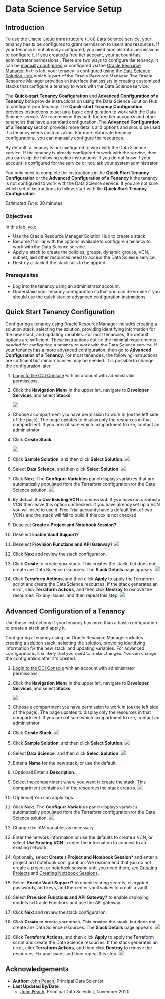 # Data Science Service Setup

## Introduction

To use the Oracle Cloud Infrastructure (OCI) Data Science service, your tenancy has to be configured to grant permission to users and resources. If your tenancy is not already configured, you need administrator permissions to configure it. If you created a free tier account, your account has administrator permissions . There are two ways to configure the tenancy. It can be [manually configured](https://docs.cloud.oracle.com/en-us/iaas/data-science/using/configure-tenancy.htm) or configured via the [Oracle Resource Manager](https://www.oracle.com/cloud/systems-management/resource-manager/). In this lab, your tenancy is configured using the [Data Science Solution Hub](https://docs.cloud.oracle.com/en-us/iaas/data-science/using/orm-configure-tenancy.htm), which is part of the Oracle Resource Manager. The Oracle Resource Manager provides an interface that assists in creating customized stacks that configure a tenancy to work with the Data Science service.

The **Quick-start Tenancy Configuration** and **Advanced Configuration of a Tenancy** both provide instructions on using the Data Science Solution Hub to configure your tenancy. The **Quick-start Tenancy Configuration** provides instructions to set up a basic configuration to work with the Data Science service. We recommend this path for free tier accounts and other tenancies that have a standard configuration. The **Advanced Configuration of a Tenancy** section provides more details and options and should be used if a tenancy needs customization. For more elaborate tenancy configurations, you can [manually configure the resources](https://docs.cloud.oracle.com/en-us/iaas/data-science/using/configure-tenancy.htm).

By default, a tenancy is not configured to work with the Data Science service. If the tenancy is already configured to work with the service, then you can skip the following setup instructions. If you do not know if your account is configured for the service or not, ask your system administrator.

You only need to complete the instructions in the **Quick Start Tenancy Configuration** or the **Advanced Configuration of a Tenancy** if the tenancy is not configured to work with the Data Science service. If you are not sure which set of instructions to follow, start with the **Quick Start Tenancy Configuration**.

*Estimated Time:* 30 minutes

### Objectives

In this lab, you:
* Use the Oracle Resource Manager Solution Hub to create a stack
* Become familiar with the options available to configure a tenancy to work with the Data Science service.
* Apply a stack to create the policies, groups, dynamic groups, VCN, subnet, and other resources need to access the Data Science service.
* Destroy a stack if the stack fails to be applied.

### Prerequisites

* Log into the tenancy using an administrator account.
* Understand your tenancy configuration so that you can determine if you should use the quick start or advanced configuration instructions.

## Quick Start Tenancy Configuration

Configuring a tenancy using Oracle Resource Manager includes creating a solution stack, selecting the solution, providing identifying information for the new stack, and updating variables. For most tenancies, the default options are sufficient. These instructions outline the minimal requirements needed for configuring a tenancy to work with the Data Science service. If your tenancy has a more advanced configuration, then go to **Advanced Configuration of a Tenancy**. For most tenancies, the following instructions are sufficient but minor changes may be needed. It is possible to change the configuration later.

1. [Login to the OCI Console](https://www.oracle.com/cloud/sign-in.html) with an account with administrator permissions.

1. Click the **Navigation Menu** in the upper left, navigate to **Developer Services**, and select **Stacks**.

	![](https://raw.githubusercontent.com/oracle/learning-library/master/common/images/console/developer-resmgr-stacks.png " ")

1. Choose a compartment you have permission to work in (on the left side of the page). The page updates to display only the resources in that compartment. If you are not sure which compartment to use, contact an administrator.

1. Click **Create Stack**.

    ![](./../speed-up-ds-with-the-ads-sdk/images/create-stack.png)

1. Click **Sample Solution**, and then click **Select Solution**.
    ![](./../speed-up-ds-with-the-ads-sdk/images/select-solution.png)

1. Select **Data Science**, and then click **Select Solution**.
    ![](./../speed-up-ds-with-the-ads-sdk/images/select-data-science.png)

1. Click **Next**. The **Configure Variables** panel displays variables that are automatically populated from the Terraform configuration for the Data Science solution.
    ![](./../speed-up-ds-with-the-ads-sdk/images/configure-variables.png)

1. By default the **Use Existing VCN** is unchecked. If you have not created a VCN then leave this option unchecked.  If you have already set up a VCN you will need to use it. Free Trial accounts have a default limit of two VCNs and the stack will fail to build if this box is not checked.
1. Deselect **Create a Project and Notebook Session?**
1. Deselect **Enable Vault Support?**
1. Deselect  **Provision Functions and API Gateway?**
    ![](./../speed-up-ds-with-the-ads-sdk/images/uncheck.png)

1. Click **Next** and review the stack configuration.
1. Click **Create** to create your stack. This creates the stack, but does not create any Data Science resources. The **Stack Details** page appears.
    ![](./../speed-up-ds-with-the-ads-sdk/images/stack-details.png)

1. Click **Terraform Actions**, and then click **Apply** to apply the Terraform script and create the Data Science resources. If the stack generates an error, click **Terraform Actions**, and then click **Destroy** to remove the resources. Fix any issues, and then repeat this step.
    ![](./../speed-up-ds-with-the-ads-sdk/images/apply.png)

## Advanced Configuration of a Tenancy

Use these instructions if your tenancy has more than a basic configuration to create a stack and apply it.

Configuring a tenancy using the Oracle Resource Manager includes creating a solution stack, selecting the solution, providing identifying information for the new stack, and updating variables. For advanced configurations, it is likely that you need to make changes. You can change the configuration after it's created.

1. [Login to the OCI Console](https://www.oracle.com/cloud/sign-in.html) with an account with administrator permissions.
1. Click the **Navigation Menu** in the upper left, navigate to **Developer Services**, and select **Stacks**.

	![](https://raw.githubusercontent.com/oracle/learning-library/master/common/images/console/developer-resmgr-stacks.png " ")

1. Choose a compartment you have permission to work in (on the left side of the page). The page updates to display only the resources in that compartment. If you are not sure which compartment to use, contact an administrator.
1. Click **Create Stack**.
    ![](./../speed-up-ds-with-the-ads-sdk/images/create-stack.png)

1. Click **Sample Solution**, and then click **Select Solution**.
    ![](./../speed-up-ds-with-the-ads-sdk/images/select-solution.png)

1. Select **Data Science**, and then click **Select Solution**.
    ![](./../speed-up-ds-with-the-ads-sdk/images/select-data-science.png)

1. Enter a **Name** for the new stack, or use the default.
1. (Optional) Enter a **Description**.
1. Select the compartment where you want to create the stack. This compartment contains all of the resources the stack creates.
    ![](./../speed-up-ds-with-the-ads-sdk/images/stack-info.png)

1. (Optional) You can apply tags.
1. Click **Next**. The **Configure Variables** panel displays variables automatically populated from the Terraform configuration for the Data Science solution.
    ![](./../speed-up-ds-with-the-ads-sdk/images/configure-variables.png)

1. Change the IAM variables as necessary.
1. Enter the network information or use the defaults to create a VCN, or select **Use Existing VCN** to enter the information to connect to an existing network.
1. Optionally, select **Create a Project and Notebook Session?** and enter a project and notebook configuration. We recommend that you do not create a project or notebook session until you need them, see [Creating Projects](https://docs.cloud.oracle.com/en-us/iaas/data-science/using/manage-projects.htm#create-project) and [Creating Notebook Sessions](https://docs.cloud.oracle.com/en-us/iaas/data-science/using/manage-notebook-sessions.htm#create-notebooks).
1. Select **Enable Vault Support?** to enable storing secrets, encrypted passwords, and keys, and then enter vault values to create a vault.
1. Select **Provision Functions and API Gateway?** to enable deploying models to Oracle Functions and use the API gateway.
1. Click **Next** and review the stack configuration.
1. Click **Create** to create your stack. This creates the stack, but does not create any Data Science resources. The **Stack Details** page appears.
    ![](./../speed-up-ds-with-the-ads-sdk/images/stack-details.png)

1. Click **Terraform Actions**, and then click **Apply** to apply the Terraform script and create the Data Science resources. If the stack generates an error, click **Terraform Actions**, and then click **Destroy** to remove the resources. Fix any issues and then repeat this step.
    ![](./../speed-up-ds-with-the-ads-sdk/images/apply.png)

## Acknowledgements

* **Author**: [John Peach](https://www.linkedin.com/in/jpeach/), Principal Data Scientist
* **Last Updated By/Date**:
    * [John Peach](https://www.linkedin.com/in/jpeach/), Principal Data Scientist, November 2020

